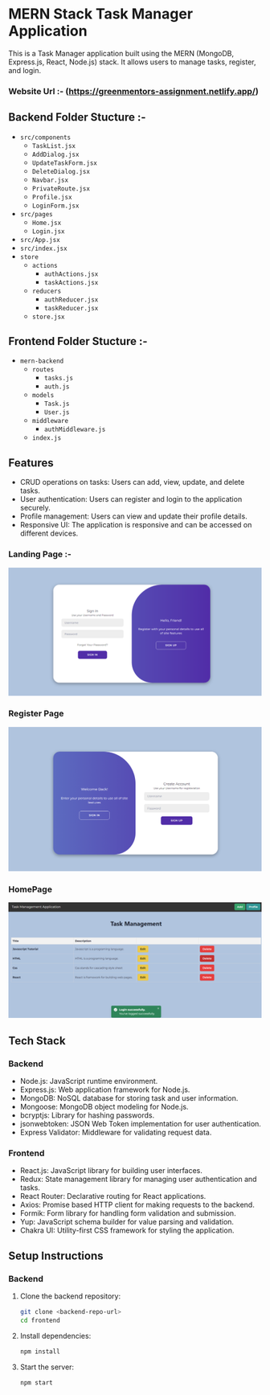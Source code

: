 # MERN Stack Task Manager Application

This is a Task Manager application built using the MERN (MongoDB, Express.js, React, Node.js) stack. It allows users to manage tasks, register, and login.

### Website Url :- (https://greenmentors-assignment.netlify.app/)

## Backend Folder Stucture :-

- `src/components`
  - `TaskList.jsx`
  - `AddDialog.jsx`
  - `UpdateTaskForm.jsx`
  - `DeleteDialog.jsx`
  - `Navbar.jsx`
  - `PrivateRoute.jsx`
  - `Profile.jsx`
  - `LoginForm.jsx`
- `src/pages`
  - `Home.jsx`
  - `Login.jsx`
- `src/App.jsx`
- `src/index.jsx`
- `store`
  - `actions`
    - `authActions.jsx`
    - `taskActions.jsx`
  - `reducers`
    - `authReducer.jsx`
    - `taskReducer.jsx`
  - `store.jsx`

## Frontend Folder Stucture :-

- `mern-backend`
  - `routes`
    - `tasks.js`
    - `auth.js`
  - `models`
    - `Task.js`
    - `User.js`
  - `middleware`
    - `authMiddleware.js`
  - `index.js`

## Features

- CRUD operations on tasks: Users can add, view, update, and delete tasks.
- User authentication: Users can register and login to the application securely.
- Profile management: Users can view and update their profile details.
- Responsive UI: The application is responsive and can be accessed on different devices.

### Landing Page :-

![alt text](frontend/src/assets/LoginPage.png)

### Register Page

![alt text](frontend/src/assets/Register.png)

### HomePage

![alt text](frontend/src/assets/HomePage.png)

## Tech Stack

### Backend

- Node.js: JavaScript runtime environment.
- Express.js: Web application framework for Node.js.
- MongoDB: NoSQL database for storing task and user information.
- Mongoose: MongoDB object modeling for Node.js.
- bcryptjs: Library for hashing passwords.
- jsonwebtoken: JSON Web Token implementation for user authentication.
- Express Validator: Middleware for validating request data.

### Frontend

- React.js: JavaScript library for building user interfaces.
- Redux: State management library for managing user authentication and tasks.
- React Router: Declarative routing for React applications.
- Axios: Promise based HTTP client for making requests to the backend.
- Formik: Form library for handling form validation and submission.
- Yup: JavaScript schema builder for value parsing and validation.
- Chakra UI: Utility-first CSS framework for styling the application.

## Setup Instructions

### Backend

1. Clone the backend repository:
   ```bash
   git clone <backend-repo-url>
   cd frontend
   ```
2. Install dependencies:
   ```bash
   npm install
   ```
3. Start the server:

   ```bash
   npm start
   ```
